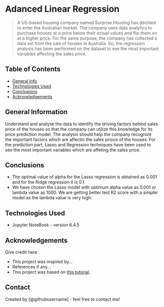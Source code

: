 # Adanced Linear Regression
> A US-based housing company named Surprise Housing has decided to enter the Australian market. The company uses data analytics to purchase houses at a price below their actual values and flip them on at a higher price. For the same purpose, the company has collected a data set from the sale of houses in Australia.
> So, the regression analysis has been performed on the dataset to see the most important variables affecting the sales price.


## Table of Contents
* [General Info](#general-information)
* [Technologies Used](#technologies-used)
* [Conclusions](#conclusions)
* [Acknowledgements](#acknowledgements)

<!-- You can include any other section that is pertinent to your problem -->

## General Information
Understand and analyse the data to identify the driving factors behind sales price of the houses so that the company can utilize this knowledge for its price prediction model.
The analysis should help the company recognize the important factors which are affectin the sales prioce of the houses.
For the prediction part, Lasso and Regression techniques have been used to see the most important variables which are affeting the sales price.
<!-- You don't have to answer all the questions - just the ones relevant to your project. -->

## Conclusions
- The optimal value of alpha for the Lasso regression is obtained as 0.001 and for the Ridge regression it is 0.1.
- We have chosen the Lasso model with optimum alpha value as 0.001 or lambda value as 1000. We are getting better test R2 score with a simpler model as the lambda value is very high.


<!-- You don't have to answer all the questions - just the ones relevant to your project. -->


## Technologies Used
- Jupyter NoteBook - version 6.4.5


<!-- As the libraries versions keep on changing, it is recommended to mention the version of library used in this project -->

## Acknowledgements
Give credit here.
- This project was inspired by...
- References if any...
- This project was based on [this tutorial](https://www.example.com).


## Contact
Created by [@githubusername] - feel free to contact me!


<!-- Optional -->
<!-- ## License -->
<!-- This project is open source and available under the [... License](). -->

<!-- You don't have to include all sections - just the one's relevant to your project -->
